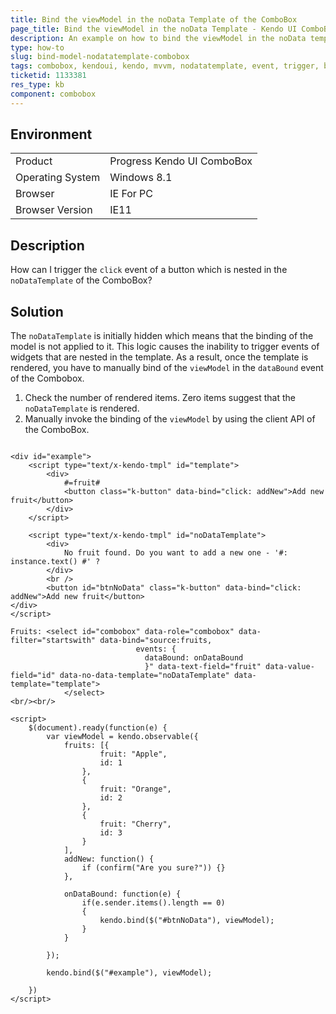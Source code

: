 ```yaml
---
title: Bind the viewModel in the noData Template of the ComboBox
page_title: Bind the viewModel in the noData Template - Kendo UI ComboBox for jQuery
description: An example on how to bind the viewModel in the noData template of the Kendo UI ComboBox.
type: how-to
slug: bind-model-nodatatemplate-combobox
tags: combobox, kendoui, kendo, mvvm, nodatatemplate, event, trigger, bind, viewmodel
ticketid: 1133381
res_type: kb
component: combobox
---
```


## Environment

<table>
 <tr>
  <td>Product</td>
  <td>Progress Kendo UI ComboBox</td>
 </tr>
 <tr>
  <td>Operating System</td>
  <td>Windows 8.1</td>
 </tr>
 <tr>
  <td>Browser</td>
  <td>IE For PC</td>
 </tr>
 <tr>
  <td>Browser Version</td>
  <td>IE11</td>
 </tr>
</table>


## Description

How can I trigger the `click` event of a button which is nested in the `noDataTemplate` of the ComboBox?

## Solution

The `noDataTemplate` is initially hidden which means that the binding of the model is not applied to it. This logic causes the inability to trigger events of widgets that are nested in the template. As a result, once the template is rendered, you have to manually bind of the `viewModel` in the `dataBound` event of the Combobox.

1. Check the number of rendered items. Zero items suggest that the `noDataTemplate` is rendered.
1. Manually invoke the binding of the `viewModel` by using the client API of the ComboBox.

```dojo

<div id="example">
    <script type="text/x-kendo-tmpl" id="template">
        <div>
            #=fruit#
            <button class="k-button" data-bind="click: addNew">Add new fruit</button>
        </div>
    </script>

    <script type="text/x-kendo-tmpl" id="noDataTemplate">
        <div>
            No fruit found. Do you want to add a new one - '#: instance.text() #' ?
        </div>
        <br />
        <button id="btnNoData" class="k-button" data-bind="click: addNew">Add new fruit</button>
</div>
</script>

Fruits: <select id="combobox" data-role="combobox" data-filter="startswith" data-bind="source:fruits,
                            events: {                              
                              dataBound: onDataBound
                              }" data-text-field="fruit" data-value-field="id" data-no-data-template="noDataTemplate" data-template="template">
            </select>
<br/><br/>

<script>
    $(document).ready(function(e) {
        var viewModel = kendo.observable({
            fruits: [{
                    fruit: "Apple",
                    id: 1
                },
                {
                    fruit: "Orange",
                    id: 2
                },
                {
                    fruit: "Cherry",
                    id: 3
                }
            ],
            addNew: function() {
                if (confirm("Are you sure?")) {}
            },

            onDataBound: function(e) {
                if(e.sender.items().length == 0)
                {
                    kendo.bind($("#btnNoData"), viewModel);
                }
            }

        });

        kendo.bind($("#example"), viewModel);

    })
</script>

```
